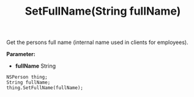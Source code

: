 ﻿---
uid: crmscript_ref_NSPerson_SetFullName
title: SetFullName(String fullName)
intellisense: NSPerson.SetFullName
keywords: NSPerson, GetFullName
so.topic: reference
---

Get the persons full name (internal name used in clients for employees). 

**Parameter:** 
 - **fullName** String

```crmscript
NSPerson thing;
String fullName;
thing.SetFullName(fullName);
```

